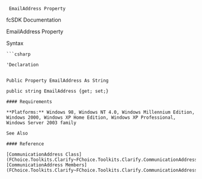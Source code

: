 ﻿     EmailAddress Property                                                   

fcSDK Documentation

EmailAddress Property

Syntax

```vbnet
```csharp

'Declaration
 

Public Property EmailAddress As String

public string EmailAddress {get; set;}

#### Requirements

**Platforms:** Windows 98, Windows NT 4.0, Windows Millennium Edition, Windows 2000, Windows XP Home Edition, Windows XP Professional, Windows Server 2003 family

See Also

#### Reference

[CommunicationAddress Class](FChoice.Toolkits.Clarify~FChoice.Toolkits.Clarify.CommunicationAddress.md)  
[CommunicationAddress Members](FChoice.Toolkits.Clarify~FChoice.Toolkits.Clarify.CommunicationAddress_members.md)